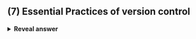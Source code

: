 ## (7) Essential Practices of version control
<details>
<summary><b>Reveal answer</b></summary>
<div>WARN BAT</div><div><br></div><div>Wait for commit tests</div> <div>Avoid commits on a broken build</div> <div>Run commit tests locally</div> <div>Never go home on a broken build</div><div><br></div> <div>Be prepared to revert</div> <div>Avoid commenting out tests</div> <div>Take responsibility for breakages</div>
</details>
